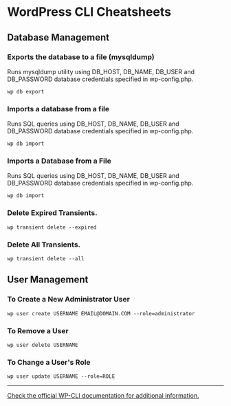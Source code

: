 # WordPress CLI Cheatsheets

## Database Management

### Exports the database to a file (mysqldump)

Runs mysqldump utility using DB_HOST, DB_NAME, DB_USER and DB_PASSWORD database credentials specified in wp-config.php.

`wp db export`

### Imports a database from a file

Runs SQL queries using DB_HOST, DB_NAME, DB_USER and DB_PASSWORD database credentials specified in wp-config.php.

`wp db import`

### Imports a Database from a File

Runs SQL queries using DB_HOST, DB_NAME, DB_USER and DB_PASSWORD database credentials specified in wp-config.php.

`wp db import`

### Delete Expired Transients.

`wp transient delete --expired`

### Delete All Transients.

`wp transient delete --all`

## User Management

### To Create a New Administrator User

`wp user create USERNAME EMAIL@DOMAIN.COM --role=administrator`

### To Remove a User

`wp user delete USERNAME`

### To Change a User's Role

`wp user update USERNAME --role=ROLE`

---

[Check the official WP-CLI documentation for additional information.](https://developer.wordpress.org/cli/commands/)
